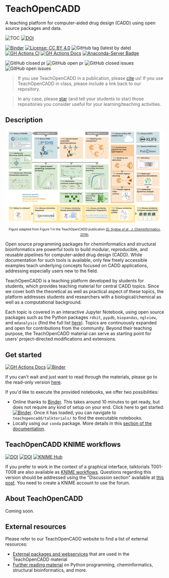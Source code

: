 # TeachOpenCADD

A teaching platform for computer-aided drug design (CADD) using open source packages and data.

![TOC](https://img.shields.io/badge/Project-TeachOpenCADD-pink)
[![DOI](https://zenodo.org/badge/DOI/10.5281/zenodo.1486226.svg)](https://doi.org/10.5281/zenodo.1486226)

<!-- markdown-link-check-disable-next-line -->
[![Binder](https://mybinder.org/badge_logo.svg)](https://mybinder.org/v2/gh/volkamerlab/TeachOpenCADD/master)
[![License: CC BY 4.0](https://img.shields.io/badge/License-CC%20BY%204.0-lightgrey.svg)](https://creativecommons.org/licenses/by/4.0/)
![GitHub tag (latest by date)](https://img.shields.io/github/v/tag/volkamerlab/teachopencadd)
[![GH Actions CI ](https://github.com/volkamerlab/teachopencadd/workflows/CI/badge.svg)](https://github.com/volkamerlab/teachopencadd/actions?query=branch%3Amaster+workflow%3ACI)
[![GH Actions Docs](https://github.com/volkamerlab/teachopencadd/workflows/Docs/badge.svg)](https://projects.volkamerlab.org/teachopencadd/)
[![Anaconda-Server Badge](https://anaconda.org/conda-forge/teachopencadd/badges/downloads.svg)](https://anaconda.org/conda-forge/teachopencadd)

![GitHub closed pr](https://img.shields.io/github/issues-pr-closed-raw/volkamerlab/teachopencadd) ![GitHub open pr](https://img.shields.io/github/issues-pr-raw/volkamerlab/teachopencadd) ![GitHub closed issues](https://img.shields.io/github/issues-closed-raw/volkamerlab/teachopencadd) ![GitHub open issues](https://img.shields.io/github/issues/volkamerlab/teachopencadd)

> If you use TeachOpenCADD in a publication,
> please [cite](https://projects.volkamerlab.org/teachopencadd) us!
> If you use TeachOpenCADD in class, please include a link back to our repository.
<!-- markdown-link-check-disable-next-line -->
> In any case, please [star](https://docs.github.com/en/get-started/exploring-projects-on-github/saving-repositories-with-stars)
> (and tell your students to star) those repositories you consider useful for your learning/teaching activities.

<!---https://projects.volkamerlab.org/teachopencadd/citation.html--->

## Description

<p align="center">
  <img src="docs/_static/images/TeachOpenCADD_topics.png" alt="TeachOpenCADD topics" width="800"/>
  <br>
  <font size="1">
  Figure adapted from Figure 1 in the TeachOpenCADD publication
  <a href="https://jcheminf.biomedcentral.com/articles/10.1186/s13321-019-0351-x">
  (D. Sydow <i>et al.</i>, J. Cheminformatics, 2019)</a>.
  </font>
</p>

Open source programming packages for cheminformatics and structural bioinformatics are powerful tools to build modular, reproducible, and reusable pipelines for computer-aided drug design (CADD). While documentation for such tools is available, only few freely accessible examples teach underlying concepts focused on CADD applications, addressing especially users new to the field.

TeachOpenCADD is a teaching platform developed by students for students, which provides teaching material for central CADD topics. Since we cover both the theoretical as well as practical aspect of these topics, the platform addresses students and researchers with a biological/chemical as well as a computational background.

Each topic is covered in an interactive Jupyter Notebook, using open source packages such as the Python packages `rdkit`, `pypdb`, `biopandas`, `nglview`, and `mdanalysis` (find the full list [here](https://projects.volkamerlab.org/teachopencadd/external_dependencies.html)). Topics are continuously expanded and open for contributions from the community. Beyond their teaching purpose, the TeachOpenCADD material can serve as starting point for users’ project-directed modifications and extensions.

## Get started

<!-- markdown-link-check-disable -->
[![GH Actions Docs](https://github.com/volkamerlab/teachopencadd/workflows/Docs/badge.svg)](https://projects.volkamerlab.org/teachopencadd/)
[![Binder](https://mybinder.org/badge_logo.svg)](https://mybinder.org/v2/gh/volkamerlab/TeachOpenCADD/master)
<!-- markdown-link-check-enable -->

If you can't wait and just want to read through the materials, please go to the read-only version [here](https://projects.volkamerlab.org/teachopencadd/talktorials.html).

If you'd like to execute the provided notebooks, we offer two possibilities:

<!-- markdown-link-check-disable-next-line -->
- Online thanks to [Binder](https://mybinder.org/). This takes around 10 minutes to get ready, but does not require any kind of setup on your end. Click here to get started: [![Binder](https://mybinder.org/badge_logo.svg)](https://mybinder.org/v2/gh/volkamerlab/TeachOpenCADD/master). Once it has loaded, you can navigate to `teachopencadd/talktorials/` to find the executable notebooks.
- Locally using our `conda` package. More details in this [section of the documentation](https://projects.volkamerlab.org/teachopencadd/installing.html).

## TeachOpenCADD KNIME workflows

<!-- markdown-link-check-disable-next-line -->
[![DOI](https://img.shields.io/badge/DOI-10.1021%2Facs.jcim.9b00662-blue.svg)](https://pubs.acs.org/doi/10.1021/acs.jcim.9b00662)
[![DOI](https://zenodo.org/badge/DOI/10.5281/zenodo.3626897.svg)](https://doi.org/10.5281/zenodo.3626897)
[![KNIME Hub](https://img.shields.io/badge/KNIME%20Hub-TeachOpenCADD--KNIME-yellow.svg)](https://hub.knime.com/volkamerlab/spaces/Public/latest/TeachOpenCADD/TeachOpenCADD)

If you prefer to work in the context of a graphical interface, talktorials T001-T008 are also available as [KNIME workflows](https://hub.knime.com/volkamerlab/space/TeachOpenCADD/TeachOpenCADD). Questions regarding this version should be addressed using the "Discussion section" available at [this post](https://forum.knime.com/t/teachopencadd-knime/17174). You need to create a KNIME account to use the forum.

## About TeachOpenCADD

Coming soon.
<!---
- [Contact](https://projects.volkamerlab.org/teachopencadd/contact.html)
- [Acknowledgments](https://projects.volkamerlab.org/teachopencadd/acknowledgments.html)
- [Citation](https://projects.volkamerlab.org/teachopencadd/citation.html)
- [License](https://projects.volkamerlab.org/teachopencadd/license.html)
- [Funding](https://projects.volkamerlab.org/teachopencadd/funding.html)
--->


## External resources

Please refer to our TeachOpenCADD website to find a list of external resources:
- [External packages and webservices](https://projects.volkamerlab.org/teachopencadd/external_dependencies.html) that are used in the TeachOpenCADD material
- [Further reading material](https://projects.volkamerlab.org/teachopencadd/external_tutorials_collections.html) on Python programming, cheminformatics, structural bioinformatics, and more.